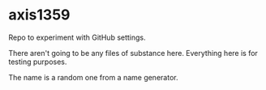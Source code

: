 # axis1359

Repo to experiment with GitHub settings.

There aren't going to be any files of substance here. Everything here is for testing purposes.

The name is a random one from a name generator.
